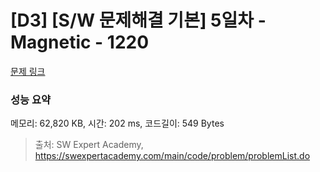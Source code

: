 # [D3] [S/W 문제해결 기본] 5일차 - Magnetic - 1220 

[문제 링크](https://swexpertacademy.com/main/code/problem/problemDetail.do?contestProbId=AV14hwZqABsCFAYD) 

### 성능 요약

메모리: 62,820 KB, 시간: 202 ms, 코드길이: 549 Bytes



> 출처: SW Expert Academy, https://swexpertacademy.com/main/code/problem/problemList.do